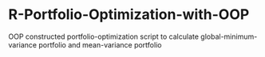 # R-Portfolio-Optimization-with-OOP
OOP constructed portfolio-optimization script to calculate global-minimum-variance portfolio and mean-variance portfolio
